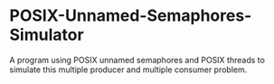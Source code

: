 # POSIX-Unnamed-Semaphores-Simulator
A program using POSIX unnamed semaphores and POSIX threads to simulate this multiple producer and multiple consumer problem.
